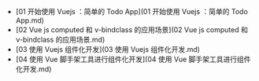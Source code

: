 * [01 开始使用 Vuejs ：简单的 Todo App](01 开始使用 Vuejs ：简单的 Todo App.md)
* [02 Vue js computed 和 v-bindclass 的应用场景](02 Vue js computed 和 v-bindclass 的应用场景.md)
* [03 使用 Vuejs 组件化开发](03 使用 Vuejs 组件化开发.md)
* [04 使用 Vue 脚手架工具进行组件化开发](04 使用 Vue 脚手架工具进行组件化开发.md)
